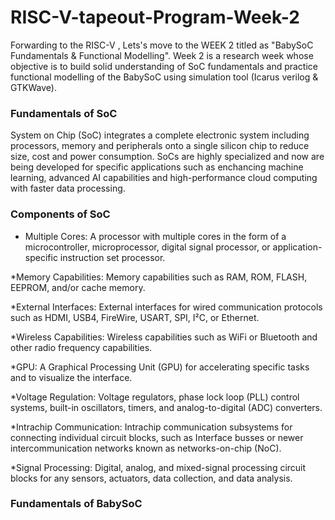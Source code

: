 # RISC-V-tapeout-Program-Week-2

Forwarding to the RISC-V , Lets's move to the WEEK 2 titled as "BabySoC Fundamentals & Functional Modelling". Week 2 is a research week whose objective is to build solid understanding of SoC fundamentals and practice functional modelling of the BabySoC using simulation tool  (Icarus verilog & GTKWave).

### Fundamentals of SoC
System on Chip (SoC) integrates a complete electronic system including processors, memory and peripherals onto a single silicon chip to reduce size, cost and power consumption. SoCs are highly specialized and now are being developed for specific applications such as enchancing machine learning, advanced AI capabilities and high-performance cloud computing with faster data processing.

### Components of SoC

* Multiple Cores: A processor with multiple cores in the form of a microcontroller, microprocessor, digital signal processor, or application-specific instruction set processor.
  
*Memory Capabilities: Memory capabilities such as RAM, ROM, FLASH, EEPROM, and/or cache memory.

*External Interfaces: External interfaces for wired communication protocols such as HDMI, USB4, FireWire, USART, SPI, I²C, or Ethernet.

*Wireless Capabilities: Wireless capabilities such as WiFi or Bluetooth and other radio frequency capabilities.

*GPU: A Graphical Processing Unit (GPU) for accelerating specific tasks and to visualize the interface.

*Voltage Regulation: Voltage regulators, phase lock loop (PLL) control systems, built-in oscillators, timers, and analog-to-digital (ADC) converters.

*Intrachip Communication: Intrachip communication subsystems for connecting individual circuit blocks, such as Interface busses or newer intercommunication networks known as networks-on-chip (NoC).

*Signal Processing: Digital, analog, and mixed-signal processing circuit blocks for any sensors, actuators, data collection, and data analysis.

### Fundamentals of BabySoC


